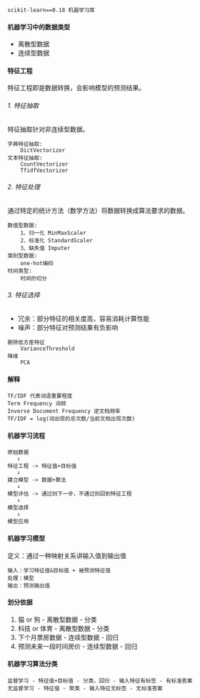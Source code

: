 `scikit-learn==0.18 机器学习库`

#### 机器学习中的数据类型
- 离散型数据
- 连续型数据

#### 特征工程
特征工程即是数据转换，会影响模型的预测结果。
###### 1. 特征抽取
特征抽取针对非连续型数据。
```
字典特征抽取:
    DictVectorizer
文本特征抽取:
    CountVectorizer
    TfidfVectorizer
```
###### 2. 特征处理
通过特定的统计方法（数学方法）将数据转换成算法要求的数据。
```
数值型数据:
    1、归一化 MinMaxScaler
    2、标准化 StandardScaler
    3、缺失值 Imputer
类别型数据:
    one-hot编码
时间类型:
    时间的切分
```
###### 3. 特征选择
- 冗余：部分特征的相关度高，容易消耗计算性能
- 噪声：部分特征对预测结果有负影响
```
删除低方差特征
    VarianceThreshold
降维
    PCA
```
#### 解释
```
TF/IDF 代表词语重要程度
Term Frequency 词频
Inverse Document Frequency 逆文档频率
TF/IDF = log(词出现的总次数/当前文档出现次数)
```
#### 机器学习流程
```
原始数据
   ↓
特征工程 -> 特征值+目标值
   ↓
建立模型 -> 数据+算法
   ↓
模型评估 -> 通过则下一步，不通过则回到特征工程
   ↓
模型选择
   ↓
模型应用
```
#### 机器学习模型
定义：通过一种映射关系讲输入值到输出值
```
输入：学习特征值&目标值 + 被预测特征值
处理：模型
输出：预测输出值
```
#### 划分依据
1. 猫 or 狗 - 离散型数据 - 分类
2. 科技 or 体育 - 离散型数据 - 分类
3. 下个月票房数据 - 连续型数据 - 回归
4. 预测未来一段时间房价 - 连续型数据 - 回归
#### 机器学习算法分类
```
监督学习 - 特征值+目标值 - 分类，回归 - 输入特征有标签 - 有标准答案
无监督学习 - 特征值 - 聚类 - 输入特征无标签 - 无标准答案
```